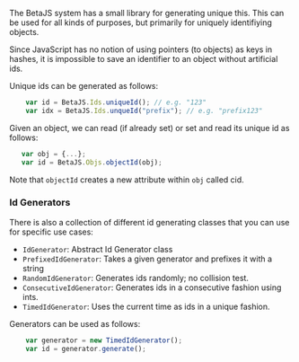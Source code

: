 The BetaJS system has a small library for generating unique this. This can be used for all kinds of purposes, but primarily for uniquely identifiying objects.

Since JavaScript has no notion of using pointers (to objects) as keys in hashes, it is impossible to save an identifier to an object without artificial ids.

Unique ids can be generated as follows:
```javascript
    var id = BetaJS.Ids.uniqueId(); // e.g. "123"
    var idx = BetaJS.Ids.unqueId("prefix"); // e.g. "prefix123"
```

Given an object, we can read (if already set) or set and read its unique id as follows:
```javascript
   var obj = {...};
   var id = BetaJS.Objs.objectId(obj);
```

Note that ``objectId`` creates a new attribute within ``obj`` called cid.


### Id Generators

There is also a collection of different id generating classes that you can use for specific use cases:
- ``IdGenerator``: Abstract Id Generator class
- ``PrefixedIdGenerator``: Takes a given generator and prefixes it with a string
- ``RandomIdGenerator``: Generates ids randomly; no collision test.
- ``ConsecutiveIdGenerator``: Generates ids in a consecutive fashion using ints.
- ``TimedIdGenerator``: Uses the current time as ids in a unique fashion.

Generators can be used as follows:
```javascript
    var generator = new TimedIdGenerator();
    var id = generator.generate();
```